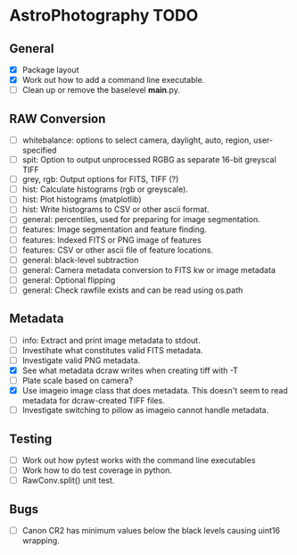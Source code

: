 # AstroPhotography TODO

## General

- [X] Package layout
- [X] Work out how to add a command line executable.
- [ ] Clean up or remove the baselevel __main__.py.

## RAW Conversion

- [ ] whitebalance: options to select camera, daylight, auto, region, user-specified
- [ ] spit: Option to output unprocessed RGBG as separate 16-bit greyscal TIFF
- [ ] grey, rgb: Output options for FITS, TIFF (?)
- [ ] hist: Calculate histograms (rgb or greyscale).
- [ ] hist: Plot histograms (matplotlib)
- [ ] hist: Write histograms to CSV or other ascii format.
- [ ] general: percentiles, used for preparing for image segmentation.
- [ ] features: Image segmentation and feature finding.
- [ ] features: Indexed FITS or PNG image of features
- [ ] features: CSV or other ascii file of feature locations.
- [ ] general: black-level subtraction
- [ ] general: Camera metadata conversion to FITS kw or image metadata
- [ ] general: Optional flipping
- [ ] general: Check rawfile exists and can be read using os.path

## Metadata

- [ ] info: Extract and print image metadata to stdout.
- [ ] Investihate what constitutes valid FITS metadata.
- [ ] Investigate valid PNG metadata.
- [X] See what metadata dcraw writes when creating tiff with -T
- [ ] Plate scale based on camera?
- [X] Use imageio image class that does metadata. 
      This doesn't seem to read metadata for dcraw-created TIFF files.
- [ ] Investigate switching to pillow as imageio cannot handle metadata.

## Testing

- [ ] Work out how pytest works with the command line executables 
- [ ] Work how to do test coverage in python.
- [ ] RawConv.split() unit test.

## Bugs

- [ ] Canon CR2 has minimum values below the black levels causing uint16 wrapping.
